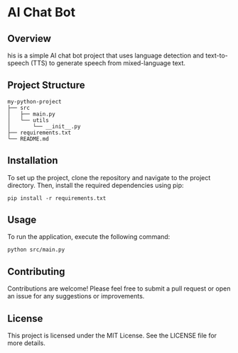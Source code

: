# AI Chat Bot

## Overview
his is a simple AI chat bot project that uses language detection and text-to-speech (TTS) to generate speech from mixed-language text.

## Project Structure
```
my-python-project
├── src
│   ├── main.py
│   └── utils
│       └── __init__.py
├── requirements.txt
└── README.md
```

## Installation
To set up the project, clone the repository and navigate to the project directory. Then, install the required dependencies using pip:

```
pip install -r requirements.txt
```

## Usage
To run the application, execute the following command:

```
python src/main.py
```

## Contributing
Contributions are welcome! Please feel free to submit a pull request or open an issue for any suggestions or improvements.

## License
This project is licensed under the MIT License. See the LICENSE file for more details.